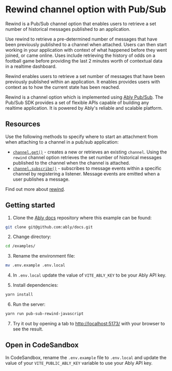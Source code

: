 # Rewind channel option with Pub/Sub

Rewind is a Pub/Sub channel option that enables users to retrieve a set number of historical messages published to an application.

Use rewind to retrieve a pre-determined number of messages that have been previously published to a channel when attached. Users can then start working in your application with context of what happened before they went joined, or came online. Uses include retrieving the history of odds on a football game before providing the last 2 minutes worth of contextual data in a realtime dashboard.

Rewind enables users to retrieve a set number of messages that have been previously published within an application. It enables provides users with context as to how the current state has been reached.

Rewind is a channel option which is implemented using [Ably Pub/Sub](https://ably.com/docs/products/channels). The Pub/Sub SDK provides a set of flexible APIs capable of building any realtime application. It is powered by Ably's reliable and scalable platform.

## Resources

Use the following methods to specify where to start an attachment from when attaching to a channel in a pub/sub application:

* [`channel.get()`](https://ably.com/docs/channels#create) - creates a new or retrieves an existing `channel`. Using the `rewind` channel option retrieves the set number of historical messages published to the channel when the channel is attached.
* [`channel.subscribe()`](https://ably.com/docs/channels#subscribe) - subscribes to message events within a specific channel by registering a listener. Message events are emitted when a user publishes a message.

Find out more about [rewind](https://ably.com/docs/channels/options/rewind).

## Getting started

1. Clone the [Ably docs](https://github.com/ably/docs) repository where this example can be found:

```sh
git clone git@github.com:ably/docs.git
```

2. Change directory:

```sh
cd /examples/
```

3. Rename the environment file:

```sh
mv .env.example .env.local
```

4. In `.env.local` update the value of `VITE_ABLY_KEY` to be your Ably API key.

5. Install dependencies:

```sh
yarn install
```

6. Run the server:

```sh
yarn run pub-sub-rewind-javascript
```

7. Try it out by opening a tab to [http://localhost:5173/](http://localhost:5173/) with your browser to see the result.

## Open in CodeSandbox

In CodeSandbox, rename the `.env.example` file to `.env.local` and update the value of your `VITE_PUBLIC_ABLY_KEY` variable to use your Ably API key.
